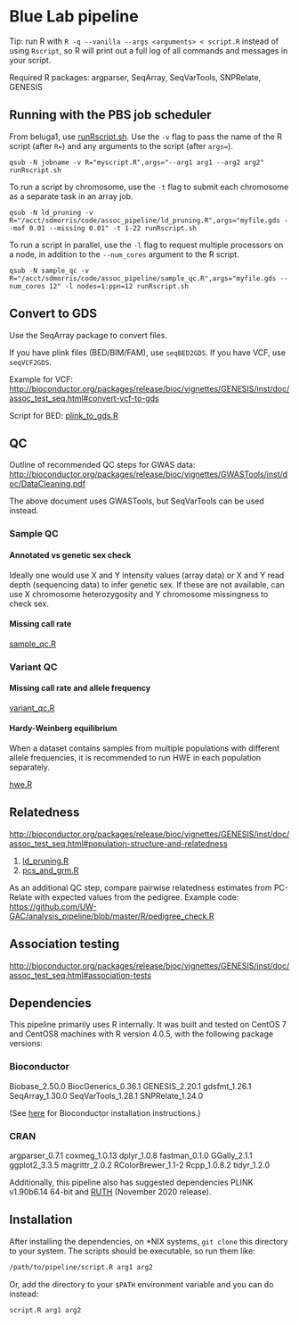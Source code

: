 # Blue Lab pipeline

Tip: run R with `R -q --vanilla --args <arguments> < script.R`
instead of using `Rscript`, so R will print out a full log of all
commands and messages in your script.

Required R packages: argparser, SeqArray, SeqVarTools, SNPRelate, GENESIS

## Running with the PBS job scheduler

From beluga1, use [runRscript.sh](runRscript.sh). Use the `-v` flag to
pass the name of the R script (after `R=`) and any arguments to the
script (after `args=`).

```
qsub -N jobname -v R="myscript.R",args="--arg1 arg1 --arg2 arg2" runRscript.sh
```

To run a script by chromosome, use the `-t` flag to submit each
chromosome as a separate task in an array job.

```
qsub -N ld_pruning -v R="/acct/sdmorris/code/assoc_pipeline/ld_pruning.R",args="myfile.gds --maf 0.01 --missing 0.01" -t 1-22 runRscript.sh
```

To run a script in parallel, use the `-l` flag to request multiple
processors on a node, in addition to the `--num_cores` argument to the
R script.

```
qsub -N sample_qc -v R="/acct/sdmorris/code/assoc_pipeline/sample_qc.R",args="myfile.gds --num_cores 12" -l nodes=1:ppn=12 runRscript.sh
```



## Convert to GDS

Use the SeqArray package to convert files.

If you have plink files (BED/BIM/FAM), use `seqBED2GDS`. If you have VCF, use `seqVCF2GDS`. 

Example for VCF:
http://bioconductor.org/packages/release/bioc/vignettes/GENESIS/inst/doc/assoc_test_seq.html#convert-vcf-to-gds

Script for BED:
[plink_to_gds.R](plink_to_gds.R)


## QC

Outline of recommended QC steps for GWAS data:
http://bioconductor.org/packages/release/bioc/vignettes/GWASTools/inst/doc/DataCleaning.pdf

The above document uses GWASTools, but SeqVarTools can be used
instead.

### Sample QC

#### Annotated vs genetic sex check

Ideally one would use X and Y intensity values (array data) or X and Y
read depth (sequencing data) to infer genetic sex. If these are not
available, can use X chromosome heterozygosity and Y chromosome
missingness to check sex.

#### Missing call rate

[sample_qc.R](sample_qc.R)


### Variant QC

#### Missing call rate and allele frequency

[variant_qc.R](variant_qc.R)

#### Hardy-Weinberg equilibrium

When a dataset contains samples from multiple populations with
different allele frequencies, it is recommended to run HWE in each
population separately.

[hwe.R](hwe.R)


## Relatedness

http://bioconductor.org/packages/release/bioc/vignettes/GENESIS/inst/doc/assoc_test_seq.html#population-structure-and-relatedness


1. [ld_pruning.R](ld_pruning.R)
2. [pcs_and_grm.R](pcs_and_grm.R)

As an additional QC step, compare pairwise relatedness estimates from
PC-Relate with expected values from the pedigree. Example code:
https://github.com/UW-GAC/analysis_pipeline/blob/master/R/pedigree_check.R


## Association testing

http://bioconductor.org/packages/release/bioc/vignettes/GENESIS/inst/doc/assoc_test_seq.html#association-tests

## Dependencies

This pipeline primarily uses R internally. It was built and tested on CentOS 7
and CentOS8 machines with R version 4.0.5, with the following package versions:

### Bioconductor

Biobase\_2.50.0
BiocGenerics\_0.36.1
GENESIS\_2.20.1
gdsfmt\_1.26.1
SeqArray\_1.30.0
SeqVarTools\_1.28.1
SNPRelate\_1.24.0

(See [here](https://www.bioconductor.org/install/) for Bioconductor
installation instructions.)

### CRAN

argparser\_0.7.1
coxmeg\_1.0.13
dplyr\_1.0.8
fastman\_0.1.0
GGally\_2.1.1
ggplot2\_3.3.5
magrittr\_2.0.2
RColorBrewer\_1.1-2
Rcpp\_1.0.8.2
tidyr\_1.2.0

Additionally, this pipeline also has suggested dependencies PLINK v1.90b6.14
64-bit and [RUTH](https://github.com/statgen/ruth) (November 2020 release).

## Installation

After installing the dependencies, on \*NIX systems, `git clone` this directory
to your system. The scripts should be executable, so run them like:

```bash
/path/to/pipeline/script.R arg1 arg2
```

Or, add the directory to your `$PATH` environment variable and you can do
instead:

```bash
script.R arg1 arg2
```
